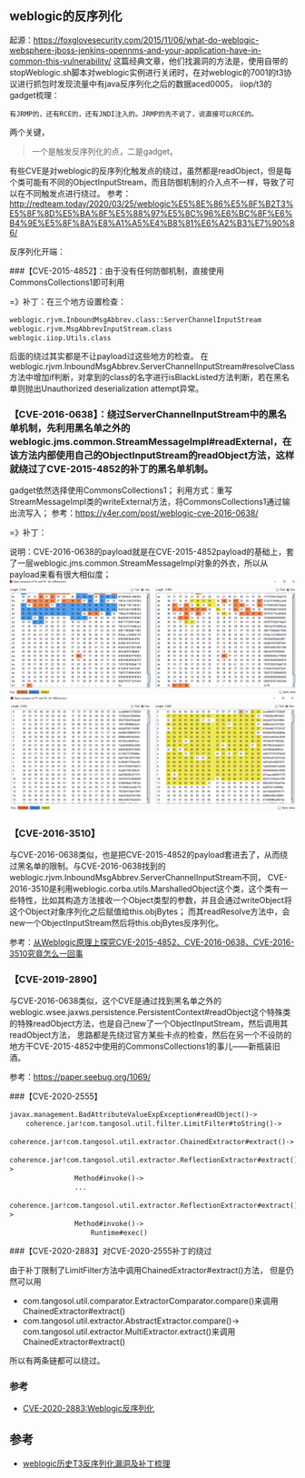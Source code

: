 ## weblogic的反序列化
起源：https://foxglovesecurity.com/2015/11/06/what-do-weblogic-websphere-jboss-jenkins-opennms-and-your-application-have-in-common-this-vulnerability/
这篇经典文章，他们找漏洞的方法是，使用自带的stopWeblogic.sh脚本对weblogic实例进行关闭时，在对weblogic的7001的t3协议进行抓包时发现流量中有java反序列化之后的数据aced0005，
iiop/t3的gadget梳理：
```
有JRMP的，还有RCE的，还有JNDI注入的。JRMP的先不说了，说直接可以RCE的。
```
两个关键，
> 一个是触发反序列化的点，二是gadget。

有些CVE是对weblogic的反序列化触发点的绕过，虽然都是readObject，但是每个类可能有不同的ObjectInputStream，而且防御机制的介入点不一样，导致了可以在不同触发点进行绕过。
参考：http://redteam.today/2020/03/25/weblogic%E5%8E%86%E5%8F%B2T3%E5%8F%8D%E5%BA%8F%E5%88%97%E5%8C%96%E6%BC%8F%E6%B4%9E%E5%8F%8A%E8%A1%A5%E4%B8%81%E6%A2%B3%E7%90%86/

反序列化开端：

###【CVE-2015-4852】：由于没有任何防御机制，直接使用CommonsCollections1即可利用

=》补丁：在三个地方设置检查：
```
weblogic.rjvm.InboundMsgAbbrev.class::ServerChannelInputStream
weblogic.rjvm.MsgAbbrevInputStream.class
weblogic.iiop.Utils.class
```
后面的绕过其实都是不让payload过这些地方的检查。
在weblogic.rjvm.InboundMsgAbbrev.ServerChannelInputStream#resolveClass方法中增加if判断，对拿到的class的名字进行isBlackListed方法判断，若在黑名单则抛出Unauthorized deserialization attempt异常。

### 【CVE-2016-0638】：绕过ServerChannelInputStream中的黑名单机制，先利用黑名单之外的weblogic.jms.common.StreamMessageImpl#readExternal，在该方法内部使用自己的ObjectInputStream的readObject方法，这样就绕过了CVE-2015-4852的补丁的黑名单机制。
gadget依然选择使用CommonsCollections1；
利用方式：重写StreamMessageImpl类的writeExternal方法，将CommonsCollections1通过输出流写入；
参考：https://y4er.com/post/weblogic-cve-2016-0638/

=》补丁：

说明：CVE-2016-0638的payload就是在CVE-2015-4852payload的基础上，套了一层weblogic.jms.common.StreamMessageImpl对象的外衣，所以从payload来看有很大相似度；
![](imgs/20210412104043.png)
![](imgs/20210412104051.png)


### 【CVE-2016-3510】

与CVE-2016-0638类似，也是把CVE-2015-4852的payload套进去了，从而绕过黑名单的限制。与CVE-2016-0638找到的weblogic.rjvm.InboundMsgAbbrev.ServerChannelInputStream不同，
CVE-2016-3510是利用weblogic.corba.utils.MarshalledObject这个类，这个类有一些特性，比如其构造方法接收一个Object类型的参数，并且会通过writeObject将这个Object对象序列化之后赋值给this.objBytes；
而其readResolve方法中，会new一个ObjectInputStream然后将this.objBytes反序列化。


参考：[从Weblogic原理上探究CVE-2015-4852、CVE-2016-0638、CVE-2016-3510究竟怎么一回事](https://xz.aliyun.com/t/8443#toc-5)


### 【CVE-2019-2890】
与CVE-2016-0638类似，这个CVE是通过找到黑名单之外的weblogic.wsee.jaxws.persistence.PersistentContext#readObject这个特殊类的特殊readObject方法，也是自己new了一个ObjectInputStream，然后调用其readObject方法，
思路都是先绕过官方某些卡点的检查，然后在另一个不设防的地方干CVE-2015-4852中使用的CommonsCollections1的事儿——新瓶装旧酒。

参考：https://paper.seebug.org/1069/


###【CVE-2020-2555】

```
javax.management.BadAttributeValueExpException#readObject()->
    coherence.jar!com.tangosol.util.filter.LimitFilter#toString()->
        coherence.jar!com.tangosol.util.extractor.ChainedExtractor#extract()->
            coherence.jar!com.tangosol.util.extractor.ReflectionExtractor#extract()->
                Method#invoke()->
                ...
            coherence.jar!com.tangosol.util.extractor.ReflectionExtractor#extract()->
                Method#invoke()->
                    Runtime#exec()
```

###【CVE-2020-2883】对CVE-2020-2555补丁的绕过

由于补丁限制了LimitFilter方法中调用ChainedExtractor#extract()方法，
但是仍然可以用
- com.tangosol.util.comparator.ExtractorComparator.compare()来调用ChainedExtractor#extract()
- com.tangosol.util.extractor.AbstractExtractor.compare()-> com.tangosol.util.extractor.MultiExtractor.extract()来调用ChainedExtractor#extract()

所以有两条链都可以绕过。

### 参考
- [CVE-2020-2883:Weblogic反序列化](https://xz.aliyun.com/t/8577)




## 参考
- [weblogic历史T3反序列化漏洞及补丁梳理](http://redteam.today/2020/03/25/weblogic%E5%8E%86%E5%8F%B2T3%E5%8F%8D%E5%BA%8F%E5%88%97%E5%8C%96%E6%BC%8F%E6%B4%9E%E5%8F%8A%E8%A1%A5%E4%B8%81%E6%A2%B3%E7%90%86/)
